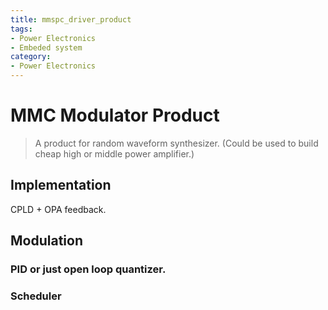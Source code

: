 ```yaml
---
title: mmspc_driver_product
tags:
- Power Electronics
- Embeded system
category:
- Power Electronics
---
```


# MMC Modulator Product
> A product for random waveform synthesizer. (Could be used to build cheap high or middle power amplifier.) 

## Implementation
CPLD + OPA feedback. 

## Modulation

### PID or just open loop quantizer. 

### Scheduler
